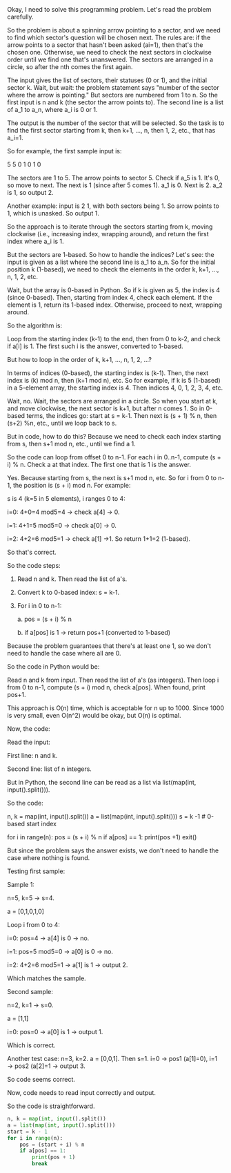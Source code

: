 <think>
Okay, I need to solve this programming problem. Let's read the problem carefully.

So the problem is about a spinning arrow pointing to a sector, and we need to find which sector's question will be chosen next. The rules are: if the arrow points to a sector that hasn't been asked (ai=1), then that's the chosen one. Otherwise, we need to check the next sectors in clockwise order until we find one that's unanswered. The sectors are arranged in a circle, so after the nth comes the first again.

The input gives the list of sectors, their statuses (0 or 1), and the initial sector k. Wait, but wait: the problem statement says "number of the sector where the arrow is pointing." But sectors are numbered from 1 to n. So the first input is n and k (the sector the arrow points to). The second line is a list of a_1 to a_n, where a_i is 0 or 1.

The output is the number of the sector that will be selected. So the task is to find the first sector starting from k, then k+1, ..., n, then 1, 2, etc., that has a_i=1.

So for example, the first sample input is:

5 5
0 1 0 1 0

The sectors are 1 to 5. The arrow points to sector 5. Check if a_5 is 1. It's 0, so move to next. The next is 1 (since after 5 comes 1). a_1 is 0. Next is 2. a_2 is 1, so output 2.

Another example: input is 2 1, with both sectors being 1. So arrow points to 1, which is unasked. So output 1.

So the approach is to iterate through the sectors starting from k, moving clockwise (i.e., increasing index, wrapping around), and return the first index where a_i is 1.

But the sectors are 1-based. So how to handle the indices? Let's see: the input is given as a list where the second line is a_1 to a_n. So for the initial position k (1-based), we need to check the elements in the order k, k+1, ..., n, 1, 2, etc.

Wait, but the array is 0-based in Python. So if k is given as 5, the index is 4 (since 0-based). Then, starting from index 4, check each element. If the element is 1, return its 1-based index. Otherwise, proceed to next, wrapping around.

So the algorithm is:

Loop from the starting index (k-1) to the end, then from 0 to k-2, and check if a[i] is 1. The first such i is the answer, converted to 1-based.

But how to loop in the order of k, k+1, ..., n, 1, 2, ...?

In terms of indices (0-based), the starting index is (k-1). Then, the next index is (k) mod n, then (k+1 mod n), etc. So for example, if k is 5 (1-based) in a 5-element array, the starting index is 4. Then indices 4, 0, 1, 2, 3, 4, etc.

Wait, no. Wait, the sectors are arranged in a circle. So when you start at k, and move clockwise, the next sector is k+1, but after n comes 1. So in 0-based terms, the indices go: start at s = k-1. Then next is (s + 1) % n, then (s+2) %n, etc., until we loop back to s.

But in code, how to do this? Because we need to check each index starting from s, then s+1 mod n, etc., until we find a 1.

So the code can loop from offset 0 to n-1. For each i in 0..n-1, compute (s + i) % n. Check a at that index. The first one that is 1 is the answer.

Yes. Because starting from s, the next is s+1 mod n, etc. So for i from 0 to n-1, the position is (s + i) mod n. For example:

s is 4 (k=5 in 5 elements), i ranges 0 to 4:

i=0: 4+0=4 mod5=4 → check a[4] → 0.

i=1: 4+1=5 mod5=0 → check a[0] → 0.

i=2: 4+2=6 mod5=1 → check a[1] →1. So return 1+1=2 (1-based).

So that's correct.

So the code steps:

1. Read n and k. Then read the list of a's.

2. Convert k to 0-based index: s = k-1.

3. For i in 0 to n-1:

   a. pos = (s + i) % n

   b. if a[pos] is 1 → return pos+1 (converted to 1-based)

Because the problem guarantees that there's at least one 1, so we don't need to handle the case where all are 0.

So the code in Python would be:

Read n and k from input. Then read the list of a's (as integers). Then loop i from 0 to n-1, compute (s + i) mod n, check a[pos]. When found, print pos+1.

This approach is O(n) time, which is acceptable for n up to 1000. Since 1000 is very small, even O(n^2) would be okay, but O(n) is optimal.

Now, the code:

Read the input:

First line: n and k.

Second line: list of n integers.

But in Python, the second line can be read as a list via list(map(int, input().split())).

So the code:

n, k = map(int, input().split())
a = list(map(int, input().split()))
s = k -1  # 0-based start index

for i in range(n):
    pos = (s + i) % n
    if a[pos] == 1:
        print(pos +1)
        exit()

But since the problem says the answer exists, we don't need to handle the case where nothing is found.

Testing first sample:

Sample 1:

n=5, k=5 → s=4.

a = [0,1,0,1,0]

Loop i from 0 to 4:

i=0: pos=4 → a[4] is 0 → no.

i=1: pos=5 mod5=0 → a[0] is 0 → no.

i=2: 4+2=6 mod5=1 → a[1] is 1 → output 2.

Which matches the sample.

Second sample:

n=2, k=1 → s=0.

a = [1,1]

i=0: pos=0 → a[0] is 1 → output 1.

Which is correct.

Another test case: n=3, k=2. a = [0,0,1]. Then s=1. i=0 → pos1 (a[1]=0), i=1 → pos2 (a[2]=1 → output 3.

So code seems correct.

Now, code needs to read input correctly and output.

So the code is straightforward.
</think>

```python
n, k = map(int, input().split())
a = list(map(int, input().split()))
start = k - 1
for i in range(n):
    pos = (start + i) % n
    if a[pos] == 1:
        print(pos + 1)
        break
```